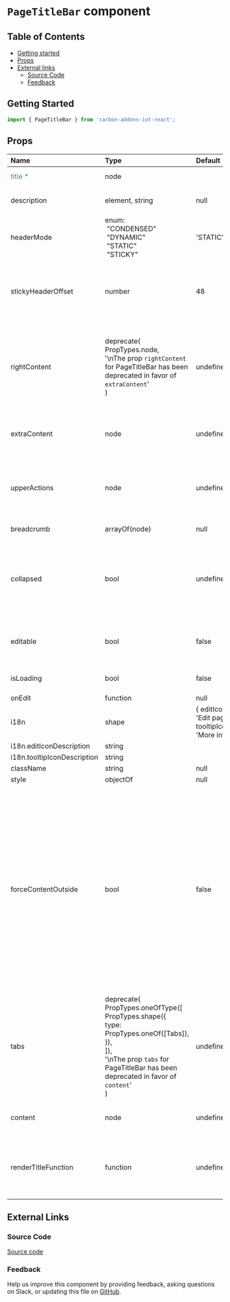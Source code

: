 # `PageTitleBar` component

## Table of Contents

- [Getting started](#getting-started)
- [Props](#props)
- [External links](#external-links)
  - [Source Code](#source-code)
  - [Feedback](#feedback)

## Getting Started

```jsx
import { PageTitleBar } from 'carbon-addons-iot-react';
```

## Props

| Name                                         | Type                                                                                                                                                                                                         | Default                                                                                | Description                                                                                                                                                                                                                                                            |
| :------------------------------------------- | :----------------------------------------------------------------------------------------------------------------------------------------------------------------------------------------------------------- | :------------------------------------------------------------------------------------- | :--------------------------------------------------------------------------------------------------------------------------------------------------------------------------------------------------------------------------------------------------------------------- |
| <span style="color: #31a148">title \*</span> | node                                                                                                                                                                                                         |                                                                                        | Title of the page                                                                                                                                                                                                                                                      |
| description                                  | element, string                                                                                                                                                                                              | null                                                                                   | Details about what the page shows                                                                                                                                                                                                                                      |
| headerMode                                   | enum:<br>&nbsp;"CONDENSED"<br>&nbsp;"DYNAMIC"<br>&nbsp;"STATIC"<br>&nbsp;"STICKY"<br>                                                                                                                        | 'STATIC'                                                                               | How the header should react to scrolling                                                                                                                                                                                                                               |
| stickyHeaderOffset                           | number                                                                                                                                                                                                       | 48                                                                                     | offset for the 'top' attribute on the sticky header. Number will be converted to px                                                                                                                                                                                    |
| rightContent                                 | deprecate(<br/> PropTypes.node,<br/> '\nThe prop `rightContent` for PageTitleBar has been deprecated in favor of `extraContent`'<br/>)                                                                       | undefined                                                                              | Optional node to render in the right side of the PageTitleBar NOTE: Deprecated in favor of extraContent                                                                                                                                                                |
| extraContent                                 | node                                                                                                                                                                                                         | undefined                                                                              | Optional node to render to the side of the PageTitleBar                                                                                                                                                                                                                |
| upperActions                                 | node                                                                                                                                                                                                         | undefined                                                                              | Optional node to render actions/text above the main actions area                                                                                                                                                                                                       |
| breadcrumb                                   | arrayOf(node)                                                                                                                                                                                                | null                                                                                   | Breadcrumbs to show                                                                                                                                                                                                                                                    |
| collapsed                                    | bool                                                                                                                                                                                                         | undefined                                                                              | Should page description be collapsed into tooltip. Should be `true` when using in conjunction with tabs.                                                                                                                                                               |
| editable                                     | bool                                                                                                                                                                                                         | false                                                                                  | Is the title editable, will display edit icon with callback                                                                                                                                                                                                            |
| isLoading                                    | bool                                                                                                                                                                                                         | false                                                                                  | Is the page actively loading                                                                                                                                                                                                                                           |
| onEdit                                       | function                                                                                                                                                                                                     | null                                                                                   |                                                                                                                                                                                                                                                                        |
| i18n                                         | shape                                                                                                                                                                                                        | { editIconDescription: 'Edit page title', tooltipIconDescription: 'More information',} |                                                                                                                                                                                                                                                                        |
| i18n.editIconDescription                     | string                                                                                                                                                                                                       |                                                                                        |                                                                                                                                                                                                                                                                        |
| i18n.tooltipIconDescription                  | string                                                                                                                                                                                                       |                                                                                        |                                                                                                                                                                                                                                                                        |
| className                                    | string                                                                                                                                                                                                       | null                                                                                   |                                                                                                                                                                                                                                                                        |
| style                                        | objectOf                                                                                                                                                                                                     | null                                                                                   |                                                                                                                                                                                                                                                                        |
| forceContentOutside                          | bool                                                                                                                                                                                                         | false                                                                                  | Force the content element to be outside the page title component element. Normally this is automatically detected, i.e. if the header is dynamic and if tabs are present the content must render outside in order for sticky positioning to work correctly on the tabs |
| tabs                                         | deprecate(<br/> PropTypes.oneOfType([<br/> PropTypes.shape({<br/> type: PropTypes.oneOf([Tabs]),<br/> }),<br/> ]),<br/> '\nThe prop `tabs` for PageTitleBar has been deprecated in favor of `content`'<br/>) | undefined                                                                              | Tabs should be a Tabs component                                                                                                                                                                                                                                        |
| content                                      | node                                                                                                                                                                                                         | undefined                                                                              | Content rendered beneath title bar                                                                                                                                                                                                                                     |
| renderTitleFunction                          | function                                                                                                                                                                                                     | undefined                                                                              | Callback to allow custom rendering of the title, it is called back with the title property                                                                                                                                                                             |

## External Links

### Source Code

[Source code](https://github.com/carbon-design-system/carbon-addons-iot-react/tree/next/packages/react/src/components/PageTitleBar)

### Feedback

Help us improve this component by providing feedback, asking questions on Slack, or updating this file on
[GitHub](https://github.com/carbon-design-system/carbon-addons-iot-react/tree/next/packages/react/src/components/PageTitleBar/PageTitleBar.md).

